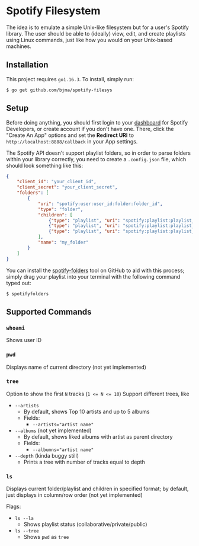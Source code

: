 # Spotify Filesystem
The idea is to emulate a simple Unix-like filesystem but for a user's Spotify library. The user should be able to (ideally) view, edit, and create playlists using Linux commands, just like how you would on your Unix-based machines.

## Installation
This project requires `go1.16.3`. To install, simply run:
```
$ go get github.com/bjma/spotify-filesys
```

## Setup
Before doing anything, you should first login to your [dashboard](https://developer.spotify.com/dashboard/login) for Spotify Developers, or create account if you don't have one. There, click the "Create An App" options and set the **Redirect URI** to `http://localhost:8888/callback` in your App settings.

The Spotify API doesn't support playlist folders, so in order to parse folders within your library correctly, you need to create a `.config.json` file, which should look something like this:

```json
{
    "client_id": "your_client_id",
    "client_secret": "your_client_secret",
    "folders": [
        {
            "uri": "spotify:user:user_id:folder:folder_id", 
            "type": "folder", 
            "children": [
                {"type": "playlist", "uri": "spotify:playlist:playlist_id"}, 
                {"type": "playlist", "uri": "spotify:playlist:playlist_id"}, 
                {"type": "playlist", "uri": "spotify:playlist:playlist_id"}, 
            ], 
            "name": "my_folder"
        }
    ]
}
```

You can install the [spotify-folders](https://github.com/mikez/spotify-folders) tool on GitHub to aid with this process; simply drag your playlist into your terminal with the following command typed out:

```
$ spotifyfolders
```

## Supported Commands
### `whoami`
Shows user ID
### `pwd` 
Displays name of current directory (not yet implemented)
### `tree`
Option to show the first `N` tracks (`1 <= N <= 10`)
Support different trees, like
* `--artists`
    * By default, shows Top 10 artists and up to 5 albums
    * Fields:
        * `--artists="artist name"`
* `--albums` (not yet implemented)
    * By default, shows liked albums with artist as parent directory
    * Fields:
        * `--albumns="artist name"`
* `--depth` (kinda buggy still)
    * Prints a tree with number of tracks equal to depth
### `ls`
Displays current folder/playlist and children in specified format; by default, just displays in column/row order (not yet implemented)

Flags:
* `ls --la`
    * Shows playlist status (collaborative/private/public)
* `ls --tree`
    * Shows `pwd` as `tree`